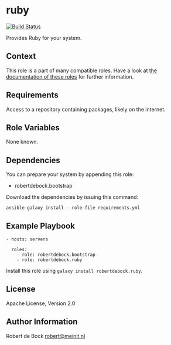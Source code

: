 ruby
=========

[![Build Status](https://travis-ci.org/robertdebock/ansible-role-ruby.svg?branch=master)](https://travis-ci.org/robertdebock/ansible-role-ruby)

Provides Ruby for your system.

Context
--------
This role is a part of many compatible roles. Have a look at [the documentation of these roles](https://robertdebock.nl/) for further information.

Requirements
------------

Access to a repository containing packages, likely on the internet.

Role Variables
--------------

None known.

Dependencies
------------

You can prepare your system by appending this role:

- robertdebock.bootstrap

Download the dependencies by issuing this command:
```
ansible-galaxy install --role-file requirements.yml
```

Example Playbook
----------------

```
- hosts: servers

  roles:
    - role: robertdebock.bootstrap
    - role: robertdebock.ruby
```

Install this role using `galaxy install robertdebock.ruby`.

License
-------

Apache License, Version 2.0

Author Information
------------------

Robert de Bock <robert@meinit.nl>
